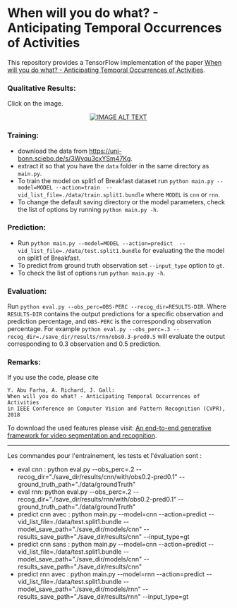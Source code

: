 # When will you do what? - Anticipating Temporal Occurrences of Activities

This repository provides a TensorFlow implementation of the paper [When will you do what? - Anticipating Temporal Occurrences of Activities](https://pages.iai.uni-bonn.de/gall_juergen/download/jgall_anticipation_cvpr18.pdf).

### Qualitative Results:

Click on the image.

<div align="center">
  <a href="https://www.youtube.com/watch?v=xMNYRcVH_oI"><img src="https://img.youtube.com/vi/xMNYRcVH_oI/0.jpg" alt="IMAGE ALT TEXT"></a>
</div>

### Training:

* download the data from https://uni-bonn.sciebo.de/s/3Wyqu3cxYSm47Kg.
* extract it so that you have the `data` folder in the same directory as `main.py`.
* To train the model on split1 of Breakfast dataset run `python main.py --model=MODEL --action=train  --vid_list_file=./data/train.split1.bundle` where `MODEL` is `cnn` or `rnn`.
* To change the default saving directory or the model parameters, check the list of options by running `python main.py -h`.

### Prediction:

* Run `python main.py --model=MODEL --action=predict  --vid_list_file=./data/test.split1.bundle` for evaluating the the model on split1 of Breakfast. 
* To predict from ground truth observation set `--input_type` option to `gt`. 
* To check the list of options run `python main.py -h`.

### Evaluation:

Run `python eval.py --obs_perc=OBS-PERC --recog_dir=RESULTS-DIR`. Where `RESULTS-DIR` contains the output predictions for a specific observation and prediction percentage, and `OBS-PERC` is the corresponding observation percentage. For example `python eval.py --obs_perc=.3 --recog_dir=./save_dir/results/rnn/obs0.3-pred0.5` will evaluate the output corresponding to 0.3 observation and 0.5 prediction.



### Remarks:

If you use the code, please cite

    Y. Abu Farha, A. Richard, J. Gall:
    When will you do what? - Anticipating Temporal Occurrences of Activities
    in IEEE Conference on Computer Vision and Pattern Recognition (CVPR), 2018

To download the used features please visit:
[An end-to-end generative framework for video segmentation and recognition](https://hildekuehne.github.io/projects/end2end/index.html).

*******
Les commandes pour l'entrainement, les tests et l'évaluation sont :
- eval cnn : python eval.py --obs_perc=.2 --recog_dir="./save_dir/results/cnn/with/obs0.2-pred0.1" --ground_truth_path="./data/groundTruth"
- eval rnn: python eval.py --obs_perc=.2 --recog_dir="./save_dir/results/rnn/with/obs0.2-pred0.1" --ground_truth_path="./data/groundTruth"
- predict cnn avec : python main.py --model=cnn --action=predict --vid_list_file=./data/test.split1.bundle --model_save_path="./save_dir/models/cnn" --results_save_path="./save_dir/results/cnn" --input_type=gt
- predict cnn sans : python main.py --model=cnn --action=predict --vid_list_file=./data/test.split1.bundle --model_save_path="./save_dir/models/cnn" --results_save_path="./save_dir/results/cnn"
- predict rnn avec : python main.py --model=rnn --action=predict --vid_list_file=./data/test.split1.bundle --model_save_path="./save_dir/models/rnn" --results_save_path="./save_dir/results/rnn" --input_type=gt
